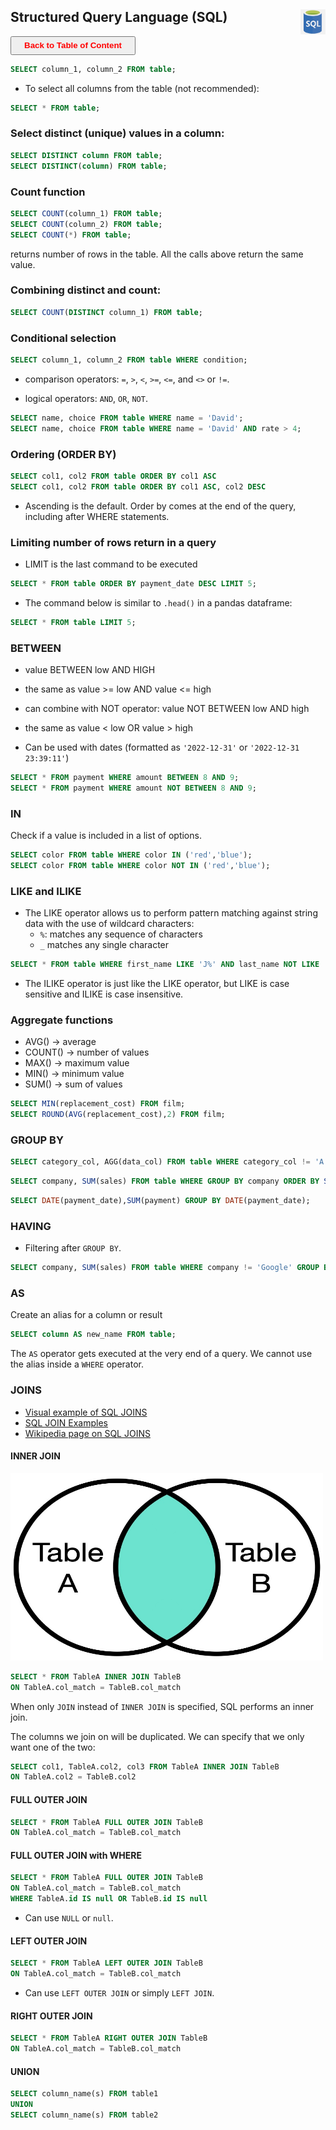 ## Structured Query Language (SQL) <img src="img/sql_logo.jpg" width="40" height="40" style="float: right;" />

<a><button name="button" style = "color:red;width:200px;height:30px;cursor:pointer" onclick="window.location.href='https://reynier0611.github.io';">**Back to Table of Content**</button></a> 

```sql
SELECT column_1, column_2 FROM table;
```

- To select all columns from the table (not recommended):

```sql
SELECT * FROM table;
```

### Select distinct (unique) values in a column:

```sql
SELECT DISTINCT column FROM table;
SELECT DISTINCT(column) FROM table;
```

### Count function

```sql
SELECT COUNT(column_1) FROM table;
SELECT COUNT(column_2) FROM table;
SELECT COUNT(*) FROM table;
```

returns number of rows in the table. All the calls above return the same value.

### Combining distinct and count:

```sql
SELECT COUNT(DISTINCT column_1) FROM table;
```

### Conditional selection

```sql
SELECT column_1, column_2 FROM table WHERE condition;
```

- comparison operators: ```=```, ```>```, ```<```, ```>=```, ```<=```, and ```<>``` or ```!=```.

- logical operators: ```AND```, ```OR```, ```NOT```.

```sql
SELECT name, choice FROM table WHERE name = 'David';
SELECT name, choice FROM table WHERE name = 'David' AND rate > 4;
```

### Ordering (ORDER BY)

```sql
SELECT col1, col2 FROM table ORDER BY col1 ASC
SELECT col1, col2 FROM table ORDER BY col1 ASC, col2 DESC
```

- Ascending is the default. Order by comes at the end of the query, including after WHERE statements.

### Limiting number of rows return in a query

- LIMIT is the last command to be executed

```sql
SELECT * FROM table ORDER BY payment_date DESC LIMIT 5;
```

- The command below is similar to ```.head()``` in a pandas dataframe:

```sql
SELECT * FROM table LIMIT 5;
```

### BETWEEN

- value BETWEEN low AND HIGH
- the same as value >= low AND value <= high

- can combine with NOT operator: value NOT BETWEEN low AND high
- the same as value < low OR value > high

- Can be used with dates (formatted as ```'2022-12-31'``` or ```'2022-12-31 23:39:11'```)

```sql
SELECT * FROM payment WHERE amount BETWEEN 8 AND 9;
SELECT * FROM payment WHERE amount NOT BETWEEN 8 AND 9;
```

### IN

Check if a value is included in a list of options.

```sql
SELECT color FROM table WHERE color IN ('red','blue');
SELECT color FROM table WHERE color NOT IN ('red','blue');
```

### LIKE and ILIKE

- The LIKE operator allows us to perform pattern matching against string data with the use of wildcard characters:
	- ```%```: matches any sequence of characters
	- ```_``` matches any single character

```sql
SELECT * FROM table WHERE first_name LIKE 'J%' AND last_name NOT LIKE 'S%';
```

- The ILIKE operator is just like the LIKE operator, but LIKE is case sensitive and ILIKE is case insensitive.

### Aggregate functions

- AVG() -> average
- COUNT() -> number of values
- MAX() -> maximum value
- MIN() -> minimum value
- SUM() -> sum of values

```sql
SELECT MIN(replacement_cost) FROM film;
SELECT ROUND(AVG(replacement_cost),2) FROM film;
```

### GROUP BY

```sql
SELECT category_col, AGG(data_col) FROM table WHERE category_col != 'A' GROUP BY category_col;
```

```sql
SELECT company, SUM(sales) FROM table WHERE GROUP BY company ORDER BY SUM(sales);
```

```sql
SELECT DATE(payment_date),SUM(payment) GROUP BY DATE(payment_date);
```

### HAVING

- Filtering after ```GROUP BY```.

```sql
SELECT company, SUM(sales) FROM table WHERE company != 'Google' GROUP BY company HAVING SUM(sales) > 1000;
```

### AS

Create an alias for a column or result

```sql
SELECT column AS new_name FROM table;
```

The ```AS``` operator gets executed at the very end of a query. We cannot use the alias inside a ```WHERE``` operator.

### JOINS

- [Visual example of SQL JOINS](https://blog.codinghorror.com/a-visual-explanation-of-sql-joins/)
- [SQL JOIN Examples](https://www.talend.com)
- [Wikipedia page on SQL JOINS](https://en.wikipedia.org/wiki/Join_(SQL))

#### INNER JOIN

<img src="img/join_inner.jpg" width="500" height="300" style="float: center;" />

```sql
SELECT * FROM TableA INNER JOIN TableB
ON TableA.col_match = TableB.col_match
```

When only ```JOIN``` instead of ```INNER JOIN``` is specified, SQL performs an inner join.

The columns we join on will be duplicated. We can specify that we only want one of the two:

```sql
SELECT col1, TableA.col2, col3 FROM TableA INNER JOIN TableB
ON TableA.col2 = TableB.col2
```

#### FULL OUTER JOIN

```sql
SELECT * FROM TableA FULL OUTER JOIN TableB
ON TableA.col_match = TableB.col_match
```

#### FULL OUTER JOIN with WHERE

```sql
SELECT * FROM TableA FULL OUTER JOIN TableB
ON TableA.col_match = TableB.col_match
WHERE TableA.id IS null OR TableB.id IS null
```

- Can use ```NULL``` or ```null```.

#### LEFT OUTER JOIN

```sql
SELECT * FROM TableA LEFT OUTER JOIN TableB
ON TableA.col_match = TableB.col_match
```

- Can use ```LEFT OUTER JOIN``` or simply ```LEFT JOIN```.

#### RIGHT OUTER JOIN

```sql
SELECT * FROM TableA RIGHT OUTER JOIN TableB
ON TableA.col_match = TableB.col_match
```

#### UNION

```sql
SELECT column_name(s) FROM table1
UNION
SELECT column_name(s) FROM table2
```